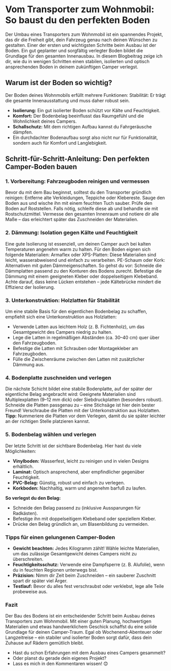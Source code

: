 # Vom Transporter zum Wohnmobil: So baust du den perfekten Boden

Der Umbau eines Transporters zum Wohnmobil ist ein spannendes Projekt, das dir die Freiheit gibt, dein Fahrzeug genau nach deinen Wünschen zu gestalten. Einer der ersten und wichtigsten Schritte beim Ausbau ist der Boden. Ein gut geplanter und sorgfältig verlegter Boden bildet die Grundlage für den gesamten Innenausbau. In diesem Blogbeitrag zeige ich dir, wie du in wenigen Schritten einen stabilen, isolierten und optisch ansprechenden Boden in deinem zukünftigen Camper verlegst.

## Warum ist der Boden so wichtig?
Der Boden deines Wohnmobils erfüllt mehrere Funktionen:
Stabilität: Er trägt die gesamte Innenausstattung und muss daher robust sein.
- **Isolierung:** Ein gut isolierter Boden schützt vor Kälte und  Feuchtigkeit.
- **Komfort:** Der Bodenbelag beeinflusst das Raumgefühl und die Wohnlichkeit deines Campers.
- **Schallschutz:** Mit dem richtigen Aufbau kannst du Fahrgeräusche dämpfen.
- Ein durchdachter Bodenaufbau sorgt also nicht nur für Funktionalität, sondern auch für Komfort und Langlebigkeit.

## Schritt-für-Schritt-Anleitung: Den perfekten Camper-Boden bauen

### 1. Vorbereitung: Fahrzeugboden reinigen und vermessen
Bevor du mit dem Bau beginnst, solltest du den Transporter gründlich reinigen:
Entferne alte Verkleidungen, Teppiche oder Klebereste.
Sauge den Boden aus und wische ihn mit einem feuchten Tuch sauber.
Prüfe den Boden auf Roststellen. Falls nötig, schleife diese ab und behandle sie mit Rostschutzmittel.
Vermesse den gesamten Innenraum und notiere dir alle Maße – das erleichtert später das Zuschneiden der Materialien.

### 2. Dämmung: Isolation gegen Kälte und Feuchtigkeit
Eine gute Isolierung ist essenziell, um deinen Camper auch bei kalten Temperaturen angenehm warm zu halten. Für den Boden eignen sich folgende Materialien:
Armaflex oder XPS-Platten: Diese Materialien sind leicht, wasserabweisend und einfach zu verarbeiten.
PE-Schaum oder Kork: Alternativen mit guten Dämmeigenschaften.
So gehst du vor:
Schneide die Dämmplatten passend zu den Konturen des Bodens zurecht.
Befestige die Dämmung mit einem geeigneten Kleber oder doppelseitigem Klebeband.
Achte darauf, dass keine Lücken entstehen – jede Kältebrücke mindert die Effizienz der Isolierung.

### 3. Unterkonstruktion: Holzlatten für Stabilität
Um eine stabile Basis für den eigentlichen Bodenbelag zu schaffen, empfiehlt sich eine Unterkonstruktion aus Holzlatten:
- Verwende Latten aus leichtem Holz (z. B. Fichtenholz), um das Gesamtgewicht des Campers niedrig zu halten.
- Lege die Latten in regelmäßigen Abständen (ca. 30–40 cm) quer über den Fahrzeugboden.
- Befestige die Latten mit Schrauben oder Montagekleber am Fahrzeugboden.
- Fülle die Zwischenräume zwischen den Latten mit zusätzlicher Dämmung aus.

### 4. Bodenplatte zuschneiden und verlegen
Die nächste Schicht bildet eine stabile Bodenplatte, auf der später der eigentliche Belag angebracht wird:
Geeignete Materialien sind Multiplexplatten (9–12 mm dick) oder Siebdruckplatten (besonders robust).
Schneide die Platten passgenau zu – eine Stichsäge ist hier dein bester Freund!
Verschraube die Platten mit der Unterkonstruktion aus Holzlatten.
**Tipp:** Nummeriere die Platten vor dem Verlegen, damit du sie später leichter an der richtigen Stelle platzieren kannst.

### 5. Bodenbelag wählen und verlegen
Der letzte Schritt ist der sichtbare Bodenbelag. Hier hast du viele Möglichkeiten:
- **Vinylboden:**
 Wasserfest, leicht zu reinigen und in vielen Designs erhältlich.
- **Laminat:** Optisch ansprechend, aber empfindlicher gegenüber Feuchtigkeit.
- **PVC-Belag:** Günstig, robust und einfach zu verlegen.
- **Korkboden:** Nachhaltig, warm und angenehm barfuß zu laufen.

**So verlegst du den Belag:**
- Schneide den Belag passend zu (inklusive Aussparungen für Radkästen).
- Befestige ihn mit doppelseitigem Klebeband oder speziellem Kleber.
- Drücke den Belag gründlich an, um Blasenbildung zu vermeiden.

### Tipps für einen gelungenen Camper-Boden
- **Gewicht beachten:** Jedes Kilogramm zählt! Wähle leichte Materialien, um das zulässige Gesamtgewicht deines Campers nicht zu überschreiten.
- **Feuchtigkeitsschutz:** Verwende eine Dampfsperre (z. B. Alufolie), wenn du in feuchten Regionen unterwegs bist.
- **Präzision:** Nimm dir Zeit beim Zuschneiden – ein sauberer Zuschnitt spart dir später viel Ärger.
- **Testlauf:** Bevor du alles fest verschraubst oder verklebst, lege alle Teile probeweise aus.

### Fazit
Der Bau des Bodens ist ein entscheidender Schritt beim Ausbau deines Transporters zum Wohnmobil. Mit einer guten Planung, hochwertigen Materialien und etwas handwerklichem Geschick schaffst du eine solide Grundlage für deinen Camper-Traum. Egal ob Wochenend-Abenteuer oder Langzeitreise – ein stabiler und isolierter Boden sorgt dafür, dass dein Zuhause auf Rädern gemütlich bleibt.
- Hast du schon Erfahrungen mit dem Ausbau eines Campers gesammelt? 
- Oder planst du gerade dein eigenes Projekt?
- Lass es mich in den Kommentaren wissen! 😊
